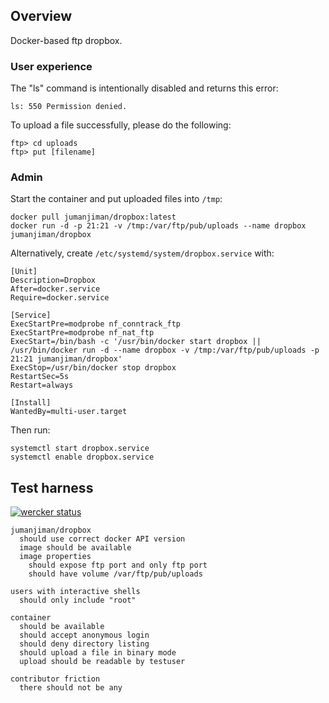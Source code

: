 ## Overview

Docker-based ftp dropbox.

### User experience

The "ls" command is intentionally disabled and returns this error:

    ls: 550 Permission denied.

To upload a file successfully, please do the following:

    ftp> cd uploads
    ftp> put [filename]


### Admin

Start the container and put uploaded files into `/tmp`:

    docker pull jumanjiman/dropbox:latest
    docker run -d -p 21:21 -v /tmp:/var/ftp/pub/uploads --name dropbox jumanjiman/dropbox

Alternatively, create `/etc/systemd/system/dropbox.service` with:

    [Unit]
    Description=Dropbox
    After=docker.service
    Require=docker.service

    [Service]
    ExecStartPre=modprobe nf_conntrack_ftp
    ExecStartPre=modprobe nf_nat_ftp
    ExecStart=/bin/bash -c '/usr/bin/docker start dropbox || /usr/bin/docker run -d --name dropbox -v /tmp:/var/ftp/pub/uploads -p 21:21 jumanjiman/dropbox'
    ExecStop=/usr/bin/docker stop dropbox
    RestartSec=5s
    Restart=always

    [Install]
    WantedBy=multi-user.target

Then run:

    systemctl start dropbox.service
    systemctl enable dropbox.service


Test harness
------------

[![wercker status](https://app.wercker.com/status/5e3783b502f86813e39799ba012f69a6/s/master "wercker status")](https://app.wercker.com/project/bykey/5e3783b502f86813e39799ba012f69a6)

    jumanjiman/dropbox
      should use correct docker API version
      image should be available
      image properties
        should expose ftp port and only ftp port
        should have volume /var/ftp/pub/uploads

    users with interactive shells
      should only include "root"

    container
      should be available
      should accept anonymous login
      should deny directory listing
      should upload a file in binary mode
      upload should be readable by testuser

    contributor friction
      there should not be any
